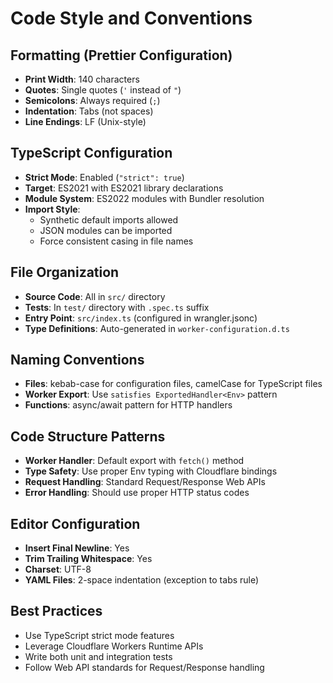 # Code Style and Conventions

## Formatting (Prettier Configuration)
- **Print Width**: 140 characters
- **Quotes**: Single quotes (`'` instead of `"`)
- **Semicolons**: Always required (`;`)
- **Indentation**: Tabs (not spaces)
- **Line Endings**: LF (Unix-style)

## TypeScript Configuration
- **Strict Mode**: Enabled (`"strict": true`)
- **Target**: ES2021 with ES2021 library declarations
- **Module System**: ES2022 modules with Bundler resolution
- **Import Style**: 
  - Synthetic default imports allowed
  - JSON modules can be imported
  - Force consistent casing in file names

## File Organization
- **Source Code**: All in `src/` directory
- **Tests**: In `test/` directory with `.spec.ts` suffix
- **Entry Point**: `src/index.ts` (configured in wrangler.jsonc)
- **Type Definitions**: Auto-generated in `worker-configuration.d.ts`

## Naming Conventions
- **Files**: kebab-case for configuration files, camelCase for TypeScript files
- **Worker Export**: Use `satisfies ExportedHandler<Env>` pattern
- **Functions**: async/await pattern for HTTP handlers

## Code Structure Patterns
- **Worker Handler**: Default export with `fetch()` method
- **Type Safety**: Use proper Env typing with Cloudflare bindings
- **Request Handling**: Standard Request/Response Web APIs
- **Error Handling**: Should use proper HTTP status codes

## Editor Configuration
- **Insert Final Newline**: Yes
- **Trim Trailing Whitespace**: Yes
- **Charset**: UTF-8
- **YAML Files**: 2-space indentation (exception to tabs rule)

## Best Practices
- Use TypeScript strict mode features
- Leverage Cloudflare Workers Runtime APIs
- Write both unit and integration tests
- Follow Web API standards for Request/Response handling